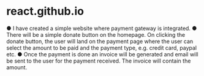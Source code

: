 # react.github.io
● I have created a simple website where payment gateway is integrated. ● There will be a simple donate button on the homepage. On clicking the donate button, the user will land on the payment page where the user can select the amount to be paid and the payment type, e.g. credit card, paypal etc. ● Once the payment is done an invoice will be generated and email will be sent to the user for the payment received. The invoice will contain the amount.
